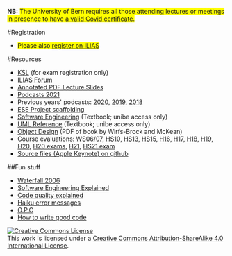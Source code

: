 **NB:** <span style="background-color: #FFFF00">The University of Bern requires all those attending lectures or meetings in presence to have [a valid Covid certificate](https://www.unibe.ch/coronavirus/index_eng.html).

#Registration

-  <span style="background-color: #FFFF00">Please also [register on ILIAS](https://ilias.unibe.ch/goto_ilias3_unibe_crs_2183162.html)

#Resources

-  [KSL](https://www.ksl.unibe.ch/KSL/kurzansicht?3&stammNr=2420&semester=HS2021&lfdNr=0) (for exam registration only)
-  [ILIAS Forum](https://ilias.unibe.ch/goto_ilias3_unibe_frm_2183220.html)
-  [Annotated PDF Lecture Slides](%assets_url%/download/lectures/ese/)
-  [Podcasts 2021](https://tube.switch.ch/channels/FwaCAPHvhD)
-  Previous years' podcasts: [2020](https://tube.switch.ch/channels/2131cd8c), [2019](https://tube.switch.ch/cast/channels/8041719d-02e5-4930-a283-a3a7698fe448), [2018](https://tube.switch.ch/cast/channels/979d7914-a54a-48c6-8631-1432a0669fa5)
-  [ESE Project scaffolding](https://github.com/scg-unibe-ch/ese2021-project-scaffolding)
-  [Software Engineering](http://scgresources.unibe.ch/Literature/Books/Somm11a-Sommerville-Software-Engineering-9th-edn-2011.pdf) (Textbook; unibe access only)
-  [UML Reference](http://scgresources.unibe.ch/~scg/Literature/Books/Rumb99aUMLreference.pdf) (Textbook; unibe access only)
-  [Object Design](https://www.informit.com/promotions/object-design-142314) (PDF of book by Wirfs-Brock and McKean)
-  Course evaluations: [WS06/07](%assets_url%/download/evaluations/WS06_07-06_07_W7070_Einfuehrung_in_Software_Engineering.pdf), [HS10](%assets_url%/download/evaluations/HS10_11-10_W6079_Einfuehrung_in_Software_Engineering.pdf), [HS13](%assets_url%/download/evaluations/HS13-13H_2420_ESE.pdf), [HS15](%assets_url%/download/evaluations/HS15-Einfuehrung_in_Software_Engineering.pdf), [H16](%assets_url%/download/evaluations/HS16-Introduction_to_Software_Engineering.pdf), [H17](%assets_url%/download/evaluations/HS17-Einfuehrung_in_Software_Engineering.pdf), [H18](%assets_url%/download/evaluations/HS18-Einfuehrung_in_Software_Engineering.pdf), [H19](%assets_url%/download/evaluations/HS19-Einfuehrung_in_Software_Engineering.pdf),  [H20](%assets_url%/download/evaluations/HS20-Einfuehrung_in_Software_Engineering.pdf), [H20 exams](%assets_url%/download/evaluations/HS20-Einfuehrung_in_Software_Engineering_(LK2420).pdf), [H21](%assets_url%/download/evaluations/HS21-Einführung_in_Software_Engineering_(2420).pdf), [HS21 exam](http://scg.unibe.ch/download/evaluations/HS21-Einführung_in_die_Informatik_(LK2410).pdf)
-  [Source files (Apple Keynote) on github](https://github.com/onierstrasz/course-intro-se)

##Fun stuff

-  [Waterfall 2006](http://www.waterfall2006.com/)
-  [Software Engineering Explained](http://juixe.com/techknow/wp-content/uploads/2010/05/software_engineering_explained.gif)
-  [Code quality explained](http://blog.nerdhome.org/wp-content/uploads/2008/02/wtfm.jpg)
-  [Haiku error messages](http://strangeplaces.net/weirdthings/haiku.html)
- [O.P.C](http://abstrusegoose.com/432)
-  [How to write good code](http://xkcd.com/844/)

<a rel="license" href="http://creativecommons.org/licenses/by-sa/4.0/"><img alt="Creative Commons License" style="border-width:0" src="https://licensebuttons.net/l/by-sa/3.0/88x31.png" /></a><br />This work is licensed under a <a rel="license" href="http://creativecommons.org/licenses/by-sa/4.0/">Creative Commons Attribution-ShareAlike 4.0 International License</a>.
